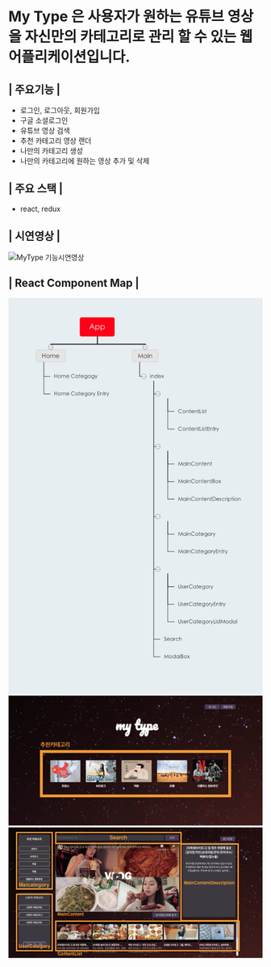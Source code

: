 # My Type 은 사용자가 원하는 유튜브 영상을 자신만의 카테고리로 관리 할 수 있는 웹 어플리케이션입니다.

## | 주요기능 |

- 로그인, 로그아웃, 회원가입
- 구글 소셜로그인
- 유튜브 영상 검색
- 추천 카테고리 영상 랜더
- 나만의 카테고리 생성
- 나만의 카테고리에 원하는 영상 추가 및 삭제

## | 주요 스택 |

- react, redux

## | 시연영상 |

![MyType 기능시연영상](./readme_image/MyType_기능시연영상.gif)

## | React Component Map |

![componentMap](./readme_image/componentMap.png)
![homepage](./readme_image/homepage.png)
![mainPage](./readme_image/mainpage.png)
